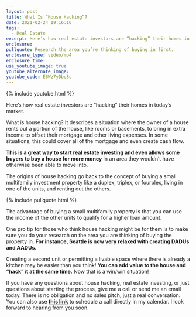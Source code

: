 ```yaml
---
layout: post
title: What Is “House Hacking”?
date: 2021-02-24 19:16:16
tags:
  - Real Estate
excerpt: Here’s how real estate investors are “hacking” their homes in today’s market.
enclosure:
pullquote: Research the area you’re thinking of buying in first.
enclosure_type: video/mp4
enclosure_time:
use_youtube_image: true
youtube_alternate_image:
youtube_code: E6Wz7yDbe8c
---
```


{% include youtube.html %}

Here’s how real estate investors are “hacking” their homes in today’s market.

What is house hacking? It describes a situation where the owner of a house rents out a portion of the house, like rooms or basements, to bring in extra income to offset their mortgage and other living expenses. In some situations, this could cover all of the mortgage and even create cash flow.

**This is a great way to start real estate investing and even allows some buyers to buy a house for more money** in an area they wouldn’t have otherwise been able to move into.

The origins of house hacking go back to the concept of buying a small multifamily investment property like a duplex, triplex, or fourplex, living in one of the units, and renting out the others.

{% include pullquote.html %}

The advantage of buying a small multifamily property is that you can use the income of the other units to qualify for a higher loan amount.&nbsp;

One pro tip for those who think house hacking might be for them is to make sure you do your research on the area you are thinking of buying the property in. **For instance, Seattle is now very relaxed with creating DADUs and AADUs.**

Creating a second unit or permitting a livable space where there is already a kitchen may be easier than you think\! **You can add value to the house and “hack” it at the same time.** Now that is a win/win situation\!

If you have any questions about house hacking, real estate investing, or just questions about starting the process, give me a call or send me an email today. There is no obligation and no sales pitch, just a real conversation. You can also use **[this link](https://calendly.com/kwasib/video-conference)** to schedule a call directly in my calendar. I look forward to hearing from you soon.
